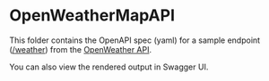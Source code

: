 # OpenWeatherMapAPI

This folder contains the OpenAPI spec (yaml) for a sample endpoint ([/weather](https://openweathermap.org/current)) from 
the [OpenWeather API](https://openweathermap.org/api). 

You can also view the rendered output in Swagger UI.
